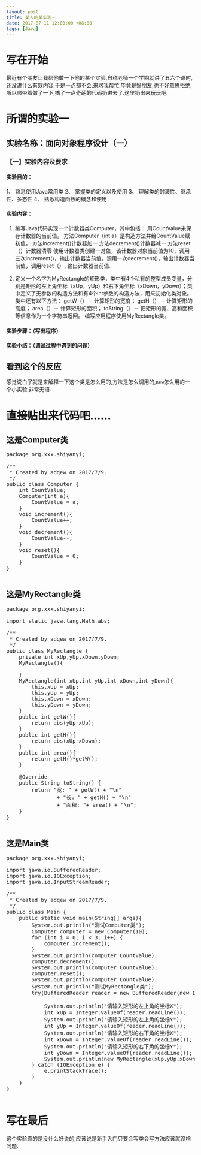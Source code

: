 ```yaml
---
layout: post
title: 某人的某实验一
date: 2017-07-11 12:00:00 +08:00
tags: [Java]
---
```


# 写在开始
最近有个朋友让我帮他做一下他的某个实验,自称老师一个学期就讲了五六个课时,还没讲什么有效内容,于是一点都不会,来求我帮忙,毕竟是好朋友,也不好意思拒绝,所以顺带着做了一下,搞了一点奇葩的代码扔进去了.这里扔出来玩玩吧.
# 所谓的实验一
## 实验名称：面向对象程序设计（一）

### 【一】实验内容及要求
#### 实验目的：
1、	熟悉使用Java常用类
2、	掌握类的定义以及使用
3、	理解类的封装性、继承性、多态性
4、	熟悉构造函数的概念和使用
#### 实验内容：
1.	编写Java代码实现一个计数器类Computer，其中包括：
用CountValue来保存计数器的当前值。
方法Computer（int a）是构造方法并给CountValue赋初值。
方法increment()计数器加一
方法decrement()计数器减一
方法reset（）计数器清零
使用计数器类创建一对象，该计数器对象当前值为10，调用三次increment()，输出计数器当前值，调用一次decrement()，输出计数器当前值，调用reset（）, 输出计数器当前值.

2. 定义一个名字为MyRectangle的矩形类，类中有4个私有的整型成员变量，分别是矩形的左上角坐标（xUp，yUp）和右下角坐标（xDown，yDown）；类中定义了无参数的构造方法和有4个int参数的构造方法，用来初始化类对象。类中还有以下方法：
getW（）－ 计算矩形的宽度；
getH（）－ 计算矩形的高度；
area（）－ 计算矩形的面积；
toString（）－ 把矩形的宽、高和面积等信息作为一个字符串返回。
编写应用程序使用MyRectangle类。

#### 实验步骤：（写出程序）
#### 实验小结：（调试过程中遇到的问题）
## 看到这个的反应
感觉说白了就是来解释一下这个类是怎么用的,方法是怎么调用的,`new`怎么用的一个小实验,非常无语.

# 直接贴出来代码吧......
## 这是Computer类
<pre class="lang:java decode:true " >
package org.xxx.shiyanyi;

/**
 * Created by adqew on 2017/7/9.
 */
public class Computer {
    int CountValue;
    Computer(int a){
        CountValue = a;
    }
    void increment(){
        CountValue++;
    }
    void decrement(){
        CountValue--;
    }
    void reset(){
        CountValue = 0;
    }
}

</pre>

## 这是MyRectangle类

<pre class="lang:java decode:true " >
package org.xxx.shiyanyi;

import static java.lang.Math.abs;

/**
 * Created by adqew on 2017/7/9.
 */
public class MyRectangle {
    private int xUp,yUp,xDown,yDown;
    MyRectangle(){

    }
    MyRectangle(int xUp,int yUp,int xDown,int yDown){
        this.xUp = xUp;
        this.yUp = yUp;
        this.xDown = xDown;
        this.yDown = yDown;
    }
    public int getW(){
        return abs(yUp-xUp);
    }
    public int getH(){
        return abs(xUp-xDown);
    }
    public int area(){
        return getH()*getW();
    }

    @Override
    public String toString() {
        return "宽: " + getW() + "\n"
                + "长: " + getH() + "\n"
                + "面积: "+ area() + "\n";
    }
}

</pre>

## 这是Main类
<pre class="lang:java decode:true " >
package org.xxx.shiyanyi;

import java.io.BufferedReader;
import java.io.IOException;
import java.io.InputStreamReader;

/**
 * Created by adqew on 2017/7/9.
 */
public class Main {
    public static void main(String[] args){
        System.out.println("测试Computer类");
        Computer computer = new Computer(10);
        for (int i = 0; i < 3; i++) {
            computer.increment();
        }
        System.out.println(computer.CountValue);
        computer.decrement();
        System.out.println(computer.CountValue);
        computer.reset();
        System.out.println(computer.CountValue);
        System.out.println("测试MyRectangle类");
        try(BufferedReader reader = new BufferedReader(new InputStreamReader(System.in))) {

            System.out.println("请输入矩形的左上角的坐标X");
            int xUp = Integer.valueOf(reader.readLine());
            System.out.println("请输入矩形的左上角的坐标Y");
            int yUp = Integer.valueOf(reader.readLine());
            System.out.println("请输入矩形的右下角的坐标X");
            int xDown = Integer.valueOf(reader.readLine());
            System.out.println("请输入矩形的右下角的坐标Y");
            int yDown = Integer.valueOf(reader.readLine());
            System.out.println(new MyRectangle(xUp,yUp,xDown,yDown).toString());
        } catch (IOException e) {
            e.printStackTrace();
        }
    }
}

</pre>

# 写在最后
这个实验真的是没什么好说的,应该说是新手入门只要会写类会写方法应该就没啥问题.

